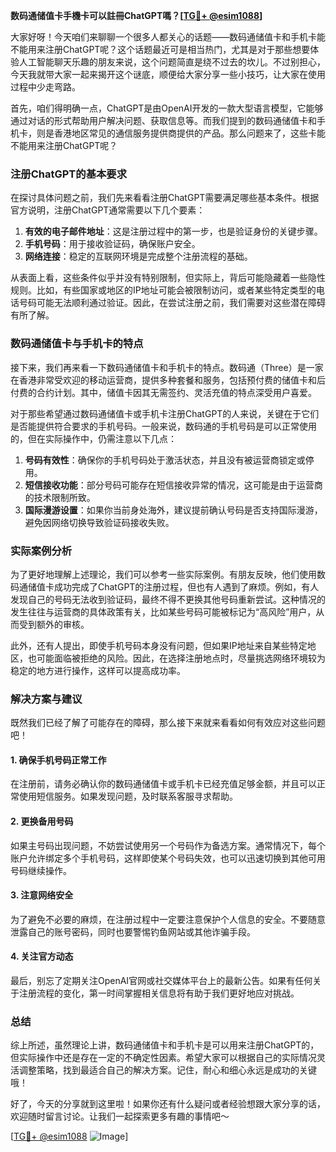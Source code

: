 **数码通储值卡手機卡可以註冊ChatGPT嗎？[[TG💪+ @esim1088](https://t.me/s/esim1088)]**

大家好呀！今天咱们来聊聊一个很多人都关心的话题——数码通储值卡和手机卡能不能用来注册ChatGPT呢？这个话题最近可是相当热门，尤其是对于那些想要体验人工智能聊天乐趣的朋友来说，这个问题简直是绕不过去的坎儿。不过别担心，今天我就带大家一起来揭开这个谜底，顺便给大家分享一些小技巧，让大家在使用过程中少走弯路。

首先，咱们得明确一点，ChatGPT是由OpenAI开发的一款大型语言模型，它能够通过对话的形式帮助用户解决问题、获取信息等。而我们提到的数码通储值卡和手机卡，则是香港地区常见的通信服务提供商提供的产品。那么问题来了，这些卡能不能用来注册ChatGPT呢？

### 注册ChatGPT的基本要求

在探讨具体问题之前，我们先来看看注册ChatGPT需要满足哪些基本条件。根据官方说明，注册ChatGPT通常需要以下几个要素：

1. **有效的电子邮件地址**：这是注册过程中的第一步，也是验证身份的关键步骤。
2. **手机号码**：用于接收验证码，确保账户安全。
3. **网络连接**：稳定的互联网环境是完成整个注册流程的基础。

从表面上看，这些条件似乎并没有特别限制，但实际上，背后可能隐藏着一些隐性规则。比如，有些国家或地区的IP地址可能会被限制访问，或者某些特定类型的电话号码可能无法顺利通过验证。因此，在尝试注册之前，我们需要对这些潜在障碍有所了解。

### 数码通储值卡与手机卡的特点

接下来，我们再来看一下数码通储值卡和手机卡的特点。数码通（Three）是一家在香港非常受欢迎的移动运营商，提供多种套餐和服务，包括预付费的储值卡和后付费的合约计划。其中，储值卡因其无需签约、灵活充值的特点深受用户喜爱。

对于那些希望通过数码通储值卡或手机卡注册ChatGPT的人来说，关键在于它们是否能提供符合要求的手机号码。一般来说，数码通的手机号码是可以正常使用的，但在实际操作中，仍需注意以下几点：

1. **号码有效性**：确保你的手机号码处于激活状态，并且没有被运营商锁定或停用。
2. **短信接收功能**：部分号码可能存在短信接收异常的情况，这可能是由于运营商的技术限制所致。
3. **国际漫游设置**：如果你当前身处海外，建议提前确认号码是否支持国际漫游，避免因网络切换导致验证码接收失败。

### 实际案例分析

为了更好地理解上述理论，我们可以参考一些实际案例。有朋友反映，他们使用数码通储值卡成功完成了ChatGPT的注册过程，但也有人遇到了麻烦。例如，有人发现自己的号码无法收到验证码，最终不得不更换其他号码重新尝试。这种情况的发生往往与运营商的具体政策有关，比如某些号码可能被标记为“高风险”用户，从而受到额外的审核。

此外，还有人提出，即使手机号码本身没有问题，但如果IP地址来自某些特定地区，也可能面临被拒绝的风险。因此，在选择注册地点时，尽量挑选网络环境较为稳定的地方进行操作，这样可以提高成功率。

### 解决方案与建议

既然我们已经了解了可能存在的障碍，那么接下来就来看看如何有效应对这些问题吧！

#### 1. 确保手机号码正常工作
在注册前，请务必确认你的数码通储值卡或手机卡已经充值足够金额，并且可以正常使用短信服务。如果发现问题，及时联系客服寻求帮助。

#### 2. 更换备用号码
如果主号码出现问题，不妨尝试使用另一个号码作为备选方案。通常情况下，每个账户允许绑定多个手机号码，这样即使某个号码失效，也可以迅速切换到其他可用号码继续操作。

#### 3. 注意网络安全
为了避免不必要的麻烦，在注册过程中一定要注意保护个人信息的安全。不要随意泄露自己的账号密码，同时也要警惕钓鱼网站或其他诈骗手段。

#### 4. 关注官方动态
最后，别忘了定期关注OpenAI官网或社交媒体平台上的最新公告。如果有任何关于注册流程的变化，第一时间掌握相关信息将有助于我们更好地应对挑战。

### 总结

综上所述，虽然理论上讲，数码通储值卡和手机卡是可以用来注册ChatGPT的，但实际操作中还是存在一定的不确定性因素。希望大家可以根据自己的实际情况灵活调整策略，找到最适合自己的解决方案。记住，耐心和细心永远是成功的关键哦！

好了，今天的分享就到这里啦！如果你还有什么疑问或者经验想跟大家分享的话，欢迎随时留言讨论。让我们一起探索更多有趣的事情吧～

[[TG💪+ @esim1088](https://t.me/s/esim1088) ![Image](https://i.postimg.cc/4NQfJmqS/Snipaste-2025-05-13-00-14-12.png)]